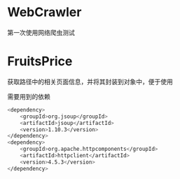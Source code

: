 # WebCrawler

第一次使用网络爬虫测试

# FruitsPrice
获取路径中的相关页面信息，并将其封装到对象中，便于使用

需要用到的依赖
```bash
<dependency>
    <groupId>org.jsoup</groupId>
    <artifactId>jsoup</artifactId>
    <version>1.10.3</version>
</dependency>
<dependency>
    <groupId>org.apache.httpcomponents</groupId>
    <artifactId>httpclient</artifactId>
    <version>4.5.3</version>
</dependency>
